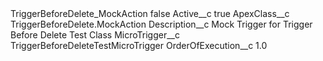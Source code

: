 <?xml version="1.0" encoding="UTF-8"?>
<CustomMetadata xmlns="http://soap.sforce.com/2006/04/metadata" xmlns:xsi="http://www.w3.org/2001/XMLSchema-instance" xmlns:xsd="http://www.w3.org/2001/XMLSchema">
    <label>TriggerBeforeDelete_MockAction</label>
    <protected>false</protected>
    <values>
        <field>Active__c</field>
        <value xsi:type="xsd:boolean">true</value>
    </values>
    <values>
        <field>ApexClass__c</field>
        <value xsi:type="xsd:string">TriggerBeforeDelete.MockAction</value>
    </values>
    <values>
        <field>Description__c</field>
        <value xsi:type="xsd:string">Mock Trigger for Trigger Before Delete Test Class</value>
    </values>
    <values>
        <field>MicroTrigger__c</field>
        <value xsi:type="xsd:string">TriggerBeforeDeleteTestMicroTrigger</value>
    </values>
    <values>
        <field>OrderOfExecution__c</field>
        <value xsi:type="xsd:double">1.0</value>
    </values>
</CustomMetadata>
